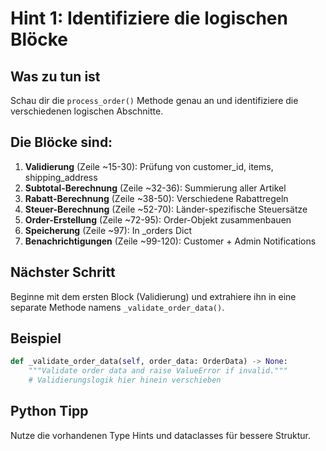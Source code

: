 # Hint 1: Identifiziere die logischen Blöcke

## Was zu tun ist
Schau dir die `process_order()` Methode genau an und identifiziere die verschiedenen logischen Abschnitte.

## Die Blöcke sind:
1. **Validierung** (Zeile ~15-30): Prüfung von customer_id, items, shipping_address
2. **Subtotal-Berechnung** (Zeile ~32-36): Summierung aller Artikel
3. **Rabatt-Berechnung** (Zeile ~38-50): Verschiedene Rabattregeln
4. **Steuer-Berechnung** (Zeile ~52-70): Länder-spezifische Steuersätze
5. **Order-Erstellung** (Zeile ~72-95): Order-Objekt zusammenbauen
6. **Speicherung** (Zeile ~97): In _orders Dict
7. **Benachrichtigungen** (Zeile ~99-120): Customer + Admin Notifications

## Nächster Schritt
Beginne mit dem ersten Block (Validierung) und extrahiere ihn in eine separate Methode namens `_validate_order_data()`.

## Beispiel
```python
def _validate_order_data(self, order_data: OrderData) -> None:
    """Validate order data and raise ValueError if invalid."""
    # Validierungslogik hier hinein verschieben
```

## Python Tipp
Nutze die vorhandenen Type Hints und dataclasses für bessere Struktur.